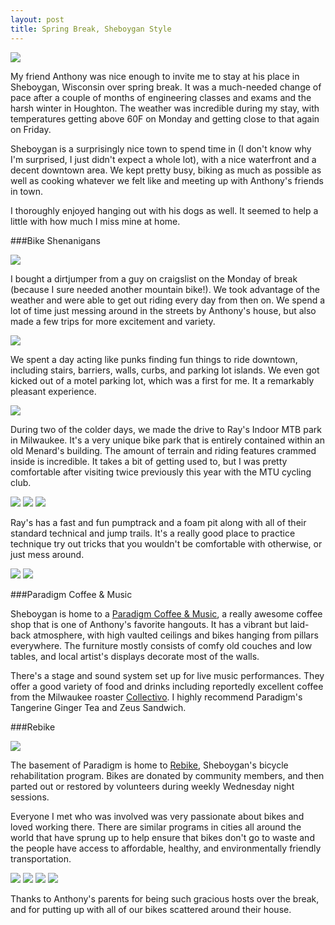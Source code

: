 ```yaml
---
layout: post
title: Spring Break, Sheboygan Style
---
```


![](http://eoisaacs.github.io/images/2014-03-18/img01.jpg)

My friend Anthony was nice enough to invite me to stay at his place in Sheboygan, Wisconsin over spring break. It was a much-needed change of pace after a couple of months of engineering classes and exams and the harsh winter in Houghton. The weather was incredible during my stay, with temperatures getting above 60F on Monday and getting close to that again on Friday.

Sheboygan is a surprisingly nice town to spend time in (I don't know why I'm surprised, I just didn't expect a whole lot), with a nice waterfront and a decent downtown area. We kept pretty busy, biking as much as possible as well as cooking whatever we felt like and meeting up with Anthony's friends in town.

I thoroughly enjoyed hanging out with his dogs as well. It seemed to help a little with how much I miss mine at home.

###Bike Shenanigans

![](http://eoisaacs.github.io/images/2014-03-18/img02.jpg)

I bought a dirtjumper from a guy on craigslist on the Monday of break (because I sure needed another mountain bike!). We took advantage of the weather and were able to get out riding every day from then on. We spend a lot of time just messing around in the streets by Anthony's house, but also made a few trips for more excitement and variety. 

![](http://eoisaacs.github.io/images/2014-03-18/img03.jpg)

We spent a day acting like punks finding fun things to ride downtown, including stairs, barriers, walls, curbs, and parking lot islands. We even got kicked out of a motel parking lot, which was a first for me. It a remarkably pleasant experience.

![](http://eoisaacs.github.io/images/2014-03-18/img04.jpg)

During two of the colder days, we made the drive to Ray's Indoor MTB park in Milwaukee. It's a very unique bike park that is entirely contained within an old Menard's building. The amount of terrain and riding features crammed inside is incredible. It takes a bit of getting used to, but I was pretty comfortable after visiting twice previously this year with the MTU cycling club.

![](http://eoisaacs.github.io/images/2014-03-18/img05.jpg)
![](http://eoisaacs.github.io/images/2014-03-18/img06.jpg)
![](http://eoisaacs.github.io/images/2014-03-18/img07.jpg)

Ray's has a fast and fun pumptrack and a foam pit along with all of their standard technical and jump trails. It's a really good place to practice technique try out tricks that you wouldn't be comfortable with otherwise, or just mess around.

![](http://eoisaacs.github.io/images/2014-03-18/img08.jpg)
![](http://eoisaacs.github.io/images/2014-03-18/img09.jpg)

###Paradigm Coffee &amp; Music

Sheboygan is home to a <a href="http://paradigmvenue.com/" target= "_blank">Paradigm Coffee &amp; Music</a>, a really awesome coffee shop that is one of Anthony's favorite hangouts. It has a vibrant but laid-back atmosphere, with high vaulted ceilings and bikes hanging from pillars everywhere. The furniture mostly consists of comfy old couches and low tables, and local artist's displays decorate most of the walls.

There's a stage and sound system set up for live music performances. They offer a good variety of food and drinks including reportedly excellent coffee from the Milwaukee roaster <a href="http://colectivocoffee.com/" target= "_blank">Collectivo</a>. I highly recommend Paradigm's Tangerine Ginger Tea and Zeus Sandwich.

###Rebike

![](http://eoisaacs.github.io/images/2014-03-18/img10.jpg)

The basement of Paradigm is home to <a href="http://www.nomosheboygancounty.com/programs/rebike" target= "_blank">Rebike</a>, Sheboygan's bicycle rehabilitation program. Bikes are donated by community members, and then parted out or restored by volunteers during weekly Wednesday night sessions. 

Everyone I met who was involved was very passionate about bikes and loved working there. There are similar programs in cities all around the world that have sprung up to help ensure that bikes don't go to waste and the people have access to affordable, healthy, and environmentally friendly transportation.

![](http://eoisaacs.github.io/images/2014-03-18/img11.jpg)
![](http://eoisaacs.github.io/images/2014-03-18/img12.jpg)
![](http://eoisaacs.github.io/images/2014-03-18/img13.jpg)
![](http://eoisaacs.github.io/images/2014-03-18/img14.jpg)

Thanks to Anthony's parents for being such gracious hosts over the break, and for putting up with all of our bikes scattered around their house.